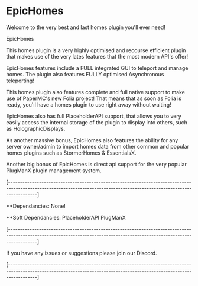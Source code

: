 # EpicHomes
Welcome to the very best and last homes plugin you'll ever need!

EpicHomes

This homes plugin is a very highly optimised and recourse efficient plugin that makes use of the very lates features that the most modern API's offer!

EpicHomes features include a FULL integrated GUI to teleport and manage homes. The plugin also features FULLY optimised Asynchronous teleporting!

This homes plugin also features complete and full native support to make use of PaperMC's new Folia project! That means that as soon as Folia is ready, you'll have a homes plugin to use right away without waiting!

EpicHomes also has full PlaceholderAPI support, that allows you to very easily access the internal storage of the plugin to display into others, such as HolographicDisplays.

As another massive bonus, EpicHomes also features the ability for any server owner/admin to import homes data from other common and popular homes plugins such as StormerHomes & EssentialsX.

Another big bonus of EpicHomes is direct api support for the very popular PlugManX plugin management system.

[------------------------------------------------------------------------------------------------------------------------------------------------------------------------]

**Dependancies:
None!

**Soft Dependancies:
PlaceholderAPI
PlugManX

[------------------------------------------------------------------------------------------------------------------------------------------------------------------------]

If you have any issues or suggestions please join our Discord.

[------------------------------------------------------------------------------------------------------------------------------------------------------------------------]
